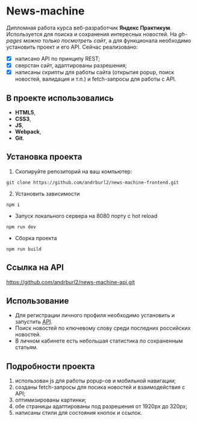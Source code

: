 # News-machine

Дипломная работа курса веб-разработчик **Яндекс Практикум**. Используется для поиска и сохранения интересных новостей.
На *gh-pages можно только посмотреть сайт*, а для функционала необходимо установить проект и его API. Сейчас реализовано:
- [x] написано API по принципу REST;
- [x] сверстан сайт, адаптированы разрешения;
- [x] написаны скрипты для работы сайта (открытия popup, поиск новостей, валидация и т.п.) и fetch-запросы для работы с API.

## В проекте использовались
- **HTML5**,
- **CSS3**,
- **JS**,
- **Webpack**,
- **Git**.

## Установка проекта

1. Скопируйте репозиторий на ваш компьютер:

`git clone https://github.com/andrburl2/news-machine-frontend.git`

2. Установить зависимости

`npm i`

* Запуск локального сервера на 8080 порту с hot reload

`npm run dev`

* Сборка проекта

`npm run build`

## Ссылка на API

https://github.com/andrburl2/news-machine-api.git

## Использование

* Для регистрации личного профиля необходимо установить и запустить [API](https://github.com/andrburl2/news-machine-api.git).
* Поиск новостей по ключевому слову среди последних российских новостей.
* В личном кабинете есть небольшая статистика по сохраненным статьям.

## Подробности проекта

1. использован js для работы popup-ов и мобильной навигации;
2. созданы fetch-запросы для посика новостей и взаимодействия с API;
3. оптимизированы картинки;
4. обе страницы адаптированы под разрешения от 1920px до 320px;
5. написаны стили для состояния кнопок и ссылок.